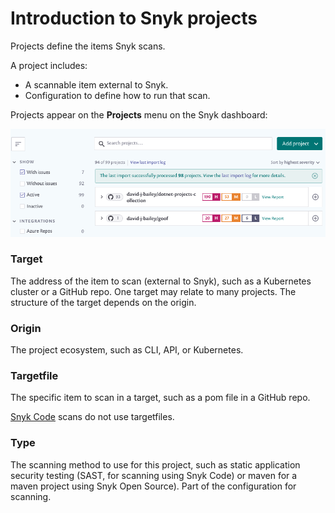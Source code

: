 # Introduction to Snyk projects

Projects define the items Snyk scans.

A project includes:

* A scannable item external to Snyk.
* Configuration to define how to run that scan.

Projects appear on the **Projects** menu on the Snyk dashboard:

![](../../.gitbook/assets/code1.png)

### Target

The address of the item to scan \(external to Snyk\), such as a Kubernetes cluster or a GitHub repo. One target may relate to many projects. The structure of the target depends on the origin.

### Origin

The project ecosystem, such as CLI, API, or Kubernetes.

### Targetfile

The specific item to scan in a target, such as a pom file in a GitHub repo.

[Snyk Code](https://snyk.gitbook.io/user-docs/snyk-code) scans do not use targetfiles.

### Type

The scanning method to use for this project, such as static application security testing \(SAST, for scanning using Snyk Code\) or maven for a maven project using Snyk Open Source\). Part of the configuration for scanning.

